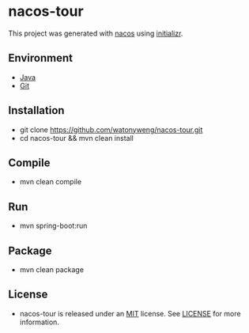 # nacos-tour

This project was generated with [nacos](https://github.com/alibaba/nacos) using [initializr](https://github.com/spring-io/initializr).

## Environment

- [Java](https://www.java.com/en)
- [Git](https://git-scm.com)

## Installation

- git clone https://github.com/watonyweng/nacos-tour.git
- cd nacos-tour && mvn clean install

## Compile

- mvn clean compile

## Run

- mvn spring-boot:run

## Package

- mvn clean package

## License

- nacos-tour is released under an [MIT](https://opensource.org/licenses/MIT) license. See [LICENSE](https://github.com/watonyweng/nacos-tour/tree/master/LICENSE) for more information.